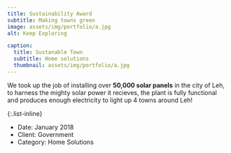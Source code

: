 ```yaml
---
title: Sustainability Award
subtitle: Making towns green
image: assets/img/portfolio/a.jpg
alt: Keep Exploring

caption:
  title: Sustanable Town
  subtitle: Home solutions
  thumbnail: assets/img/portfolio/a.jpg
---
```

  We took up the job of installing over **50,000 solar panels** in the city of Leh, to harness the mighty solar power it recieves, the plant is fully functional and produces enough electricity to light up 4 towns around Leh!

{:.list-inline}
- Date: January 2018
- Client: Government
- Category: Home Solutions

